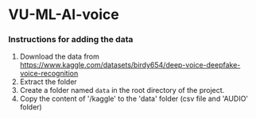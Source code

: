 # VU-ML-AI-voice

### Instructions for adding the data
1. Download the data from https://www.kaggle.com/datasets/birdy654/deep-voice-deepfake-voice-recognition
2. Extract the folder
3. Create a folder named `data` in the root directory of the project.
4. Copy the content of '/kaggle' to the 'data' folder (csv file and 'AUDIO' folder)
